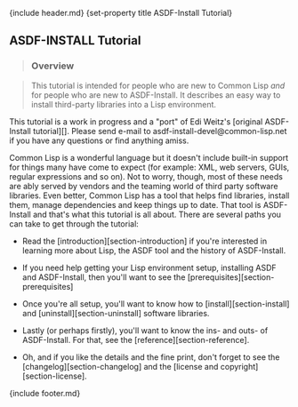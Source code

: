 {include header.md}
{set-property title ASDF-Install Tutorial}

## ASDF-INSTALL Tutorial

> 
> ### Overview

> This tutorial is intended for people who are new to Common Lisp _and_ for people who are new to ASDF-Install. It describes an easy way to install third-party libraries into a Lisp environment.
 
<div class="note">
This tutorial is a work in progress and a "port" of Edi Weitz's [original ASDF-Install tutorial][]. Please send e-mail to asdf-install-devel@common-lisp.net if you have any questions or find anything amiss.

</div>

  [original ASDF-Install tutorial]: index-save.html

Common Lisp is a wonderful language but it doesn't include built-in support 
for things many have come to expect (for example: XML, web servers, GUIs, regular expressions and so on). Not to worry, though, most of these needs are ably 
served by vendors and the teaming world of third party software libraries. Even
better, Common Lisp has a tool that helps find libraries, install them, manage 
dependencies and keep things up to date. That tool is ASDF-Install and that's 
what this tutorial is all about. There are several paths you can take to get through the tutorial:

* Read the [introduction][section-introduction] if you're interested in learning more about Lisp, the ASDF tool and the history of ASDF-Install. 

* If you need help getting your Lisp environment setup, installing ASDF and ASDF-Install, then you'll want to see the [prerequisites][section-prerequisites]

* Once you're all setup, you'll want to know how to [install][section-install] and [uninstall][section-uninstall] software libraries.

* Lastly (or perhaps firstly), you'll want to know the ins- and outs- of ASDF-Install. For that, see the [reference][section-reference].

* Oh, and if you like the details and the fine print, don't forget to see the [changelog][section-changelog] and the [license and copyright][section-license].


{include footer.md}

